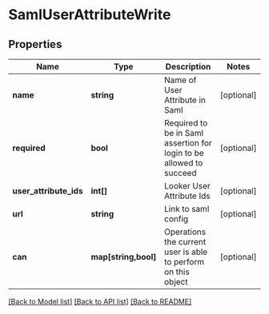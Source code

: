 # SamlUserAttributeWrite

## Properties
Name | Type | Description | Notes
------------ | ------------- | ------------- | -------------
**name** | **string** | Name of User Attribute in Saml | [optional] 
**required** | **bool** | Required to be in Saml assertion for login to be allowed to succeed | [optional] 
**user_attribute_ids** | **int[]** | Looker User Attribute Ids | [optional] 
**url** | **string** | Link to saml config | [optional] 
**can** | **map[string,bool]** | Operations the current user is able to perform on this object | [optional] 

[[Back to Model list]](../README.md#documentation-for-models) [[Back to API list]](../README.md#documentation-for-api-endpoints) [[Back to README]](../README.md)


